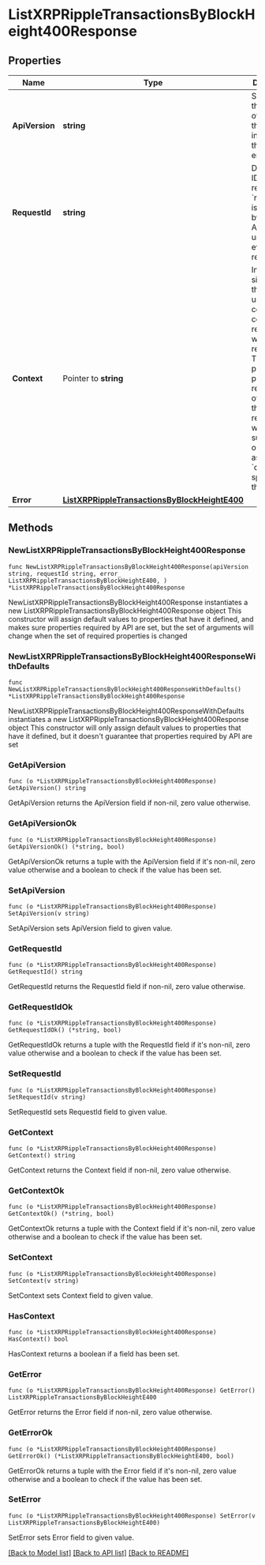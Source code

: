 # ListXRPRippleTransactionsByBlockHeight400Response

## Properties

Name | Type | Description | Notes
------------ | ------------- | ------------- | -------------
**ApiVersion** | **string** | Specifies the version of the API that incorporates this endpoint. | 
**RequestId** | **string** | Defines the ID of the request. The &#x60;requestId&#x60; is generated by Crypto APIs and it&#39;s unique for every request. | 
**Context** | Pointer to **string** | In batch situations the user can use the context to correlate responses with requests. This property is present regardless of whether the response was successful or returned as an error. &#x60;context&#x60; is specified by the user. | [optional] 
**Error** | [**ListXRPRippleTransactionsByBlockHeightE400**](ListXRPRippleTransactionsByBlockHeightE400.md) |  | 

## Methods

### NewListXRPRippleTransactionsByBlockHeight400Response

`func NewListXRPRippleTransactionsByBlockHeight400Response(apiVersion string, requestId string, error_ ListXRPRippleTransactionsByBlockHeightE400, ) *ListXRPRippleTransactionsByBlockHeight400Response`

NewListXRPRippleTransactionsByBlockHeight400Response instantiates a new ListXRPRippleTransactionsByBlockHeight400Response object
This constructor will assign default values to properties that have it defined,
and makes sure properties required by API are set, but the set of arguments
will change when the set of required properties is changed

### NewListXRPRippleTransactionsByBlockHeight400ResponseWithDefaults

`func NewListXRPRippleTransactionsByBlockHeight400ResponseWithDefaults() *ListXRPRippleTransactionsByBlockHeight400Response`

NewListXRPRippleTransactionsByBlockHeight400ResponseWithDefaults instantiates a new ListXRPRippleTransactionsByBlockHeight400Response object
This constructor will only assign default values to properties that have it defined,
but it doesn't guarantee that properties required by API are set

### GetApiVersion

`func (o *ListXRPRippleTransactionsByBlockHeight400Response) GetApiVersion() string`

GetApiVersion returns the ApiVersion field if non-nil, zero value otherwise.

### GetApiVersionOk

`func (o *ListXRPRippleTransactionsByBlockHeight400Response) GetApiVersionOk() (*string, bool)`

GetApiVersionOk returns a tuple with the ApiVersion field if it's non-nil, zero value otherwise
and a boolean to check if the value has been set.

### SetApiVersion

`func (o *ListXRPRippleTransactionsByBlockHeight400Response) SetApiVersion(v string)`

SetApiVersion sets ApiVersion field to given value.


### GetRequestId

`func (o *ListXRPRippleTransactionsByBlockHeight400Response) GetRequestId() string`

GetRequestId returns the RequestId field if non-nil, zero value otherwise.

### GetRequestIdOk

`func (o *ListXRPRippleTransactionsByBlockHeight400Response) GetRequestIdOk() (*string, bool)`

GetRequestIdOk returns a tuple with the RequestId field if it's non-nil, zero value otherwise
and a boolean to check if the value has been set.

### SetRequestId

`func (o *ListXRPRippleTransactionsByBlockHeight400Response) SetRequestId(v string)`

SetRequestId sets RequestId field to given value.


### GetContext

`func (o *ListXRPRippleTransactionsByBlockHeight400Response) GetContext() string`

GetContext returns the Context field if non-nil, zero value otherwise.

### GetContextOk

`func (o *ListXRPRippleTransactionsByBlockHeight400Response) GetContextOk() (*string, bool)`

GetContextOk returns a tuple with the Context field if it's non-nil, zero value otherwise
and a boolean to check if the value has been set.

### SetContext

`func (o *ListXRPRippleTransactionsByBlockHeight400Response) SetContext(v string)`

SetContext sets Context field to given value.

### HasContext

`func (o *ListXRPRippleTransactionsByBlockHeight400Response) HasContext() bool`

HasContext returns a boolean if a field has been set.

### GetError

`func (o *ListXRPRippleTransactionsByBlockHeight400Response) GetError() ListXRPRippleTransactionsByBlockHeightE400`

GetError returns the Error field if non-nil, zero value otherwise.

### GetErrorOk

`func (o *ListXRPRippleTransactionsByBlockHeight400Response) GetErrorOk() (*ListXRPRippleTransactionsByBlockHeightE400, bool)`

GetErrorOk returns a tuple with the Error field if it's non-nil, zero value otherwise
and a boolean to check if the value has been set.

### SetError

`func (o *ListXRPRippleTransactionsByBlockHeight400Response) SetError(v ListXRPRippleTransactionsByBlockHeightE400)`

SetError sets Error field to given value.



[[Back to Model list]](../README.md#documentation-for-models) [[Back to API list]](../README.md#documentation-for-api-endpoints) [[Back to README]](../README.md)



